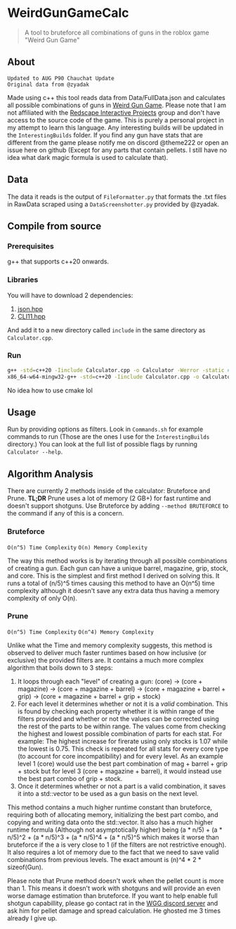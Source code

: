 # WeirdGunGameCalc
> A tool to bruteforce all combinations of guns in the roblox game "Weird Gun Game"

## About
`Updated to AUG P90 Chauchat Update`<br/>
`Original data from @zyadak`<br/>

Made using c++ this tool reads data from Data/FullData.json and calculates all possible combinations of guns in [Weird Gun Game](https://www.roblox.com/games/94590879393563/Weird-Gun-Game-UPDATE). Please note that I am not affiliated with the [Redscape Interactive Projects](https://www.roblox.com/communities/35232296/Redscape-Interactive-Projects#!/about) group and don't have access to the source code of the game.
This is purely a personal project in my attempt to learn this language. Any interesting builds will be updated in the `InterestingBuilds` folder.
If you find any gun have stats that are different from the game please notify me on discord @theme222 or open an issue here on github (Except for any parts that contain pellets. I still have no idea what dark magic formula is used to calculate that).

## Data
The data it reads is the output of `FileFormatter.py` that formats the .txt files in RawData scraped using a `DataScreenshotter.py` provided by @zyadak.

## Compile from source
### Prerequisites
g++ that supports c++20 onwards.

### Libraries
You will have to download 2 dependencies:

1. [json.hpp](https://github.com/nlohmann/json/releases)
2. [CLI11.hpp](https://www.github.com/CLIUtils/CLI11/releases)

And add it to a new directory called `include` in the same directory as `Calculator.cpp`.

### Run
```sh
g++ -std=c++20 -Iinclude Calculator.cpp -o Calculator -Werror -static # Linux 4 Linux
x86_64-w64-mingw32-g++ -std=c++20 -Iinclude Calculator.cpp -o Calculator.exe -Werror -static  # Linux 4 Windows
```
No idea how to use cmake lol

## Usage
Run by providing options as filters. Look in
`Commands.sh` for example commands to run (Those are the ones I use for the
`InterestingBuilds` directory.)  You can look at the full list of possible flags
by running `Calculator --help`.

## Algorithm Analysis

There are currently 2 methods inside of the calculator: Bruteforce and Prune.
**TL;DR** Prune uses a lot of memory (2 GB+) for fast runtime and doesn't support shotguns. Use Bruteforce by adding `--method BRUTEFORCE` to the command if any of this is a concern.

### Bruteforce

`O(n^5) Time Complexity`
`O(n) Memory Complexity`

The way this method works is by iterating through all possible combinations of
creating a gun. Each gun can have a unique barrel, magazine, grip, stock, and
core. This is the simplest and first method I derived on solving this. It runs a
total of (n/5)^5 times causing this method to have an O(n^5) time complexity
although it doesn't save any extra data thus having a memory complexity of only
O(n).

### Prune
`O(n^5) Time Complexity`
`O(n^4) Memory Complexity`

Unlike what the Time and memory complexity suggests, this method is observed to
deliver much faster runtimes based on how inclusive (or exclusive) the provided
filters are. It contains a much more complex algorithm that boils down to 3 steps:
1. It loops through each "level" of creating a gun: (core) -> (core + magazine) -> (core + magazine + barrel) -> (core + magazine + barrel + grip) -> (core + magazine + barrel + grip + stock)
2. For each level it determines whether or not it is a *valid* combination. This is found by checking each property whether it is within range of the filters provided and whether or not the values can be corrected using the rest of the parts to be within range. The values come from checking the highest and lowest possible combination of parts for each stat. For example: The highest increase for firerate using only stocks is 1.07 while the lowest is 0.75. This check is repeated for all stats for every core type (to account for core incompatibility) and for every level. As an example level 1 (core) would use the best part combination of mag + barrel + grip + stock but for level 3 (core + magazine + barrel), it would instead use the best part combo of grip + stock.
3. Once it determines whether or not a part is a valid combination, it saves it into a std::vector to be used as a gun basis on the next level.

This method contains a much higher runtime constant than bruteforce, requiring
both of allocating memory, initializing the best part combo, and copying and
writing data onto the std::vector. It also has a much higher runtime formula (Although not asymptotically higher)
being (a \* n/5) + (a \* n/5)^2 + (a \* n/5)^3 + (a \* n/5)^4 + (a \* n/5)^5
which makes it worse than bruteforce if the a is very close to 1 (if the filters
are not restrictive enough). It also requires a lot of memory due to the fact
that we need to save valid combinations from previous levels. The exact amount
is (n)^4 \* 2 \* sizeof(Gun).

Please note that Prune method doesn't work when the pellet count is more than 1.
This means it doesn't work with shotguns and will provide an even worse damage
estimation than bruteforce. If you want to help enable full shotgun capabillity,
please go contact rat in the [WGG discord server](https://discord.gg/UtBfweSh)
and ask him for pellet damage and spread calculation. He ghosted me 3 times
already I give up.
